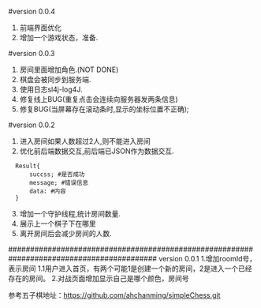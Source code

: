 #version 0.0.4
1. 前端界面优化
2. 增加一个游戏状态，准备.

#version 0.0.3
1. 房间里面增加角色.(NOT DONE)
2. 棋盘会被同步到服务端.
3. 使用日志sl4j-log4J.
4. 修复线上BUG(重复点击会连续向服务器发两条信息)
5. 修复BUG(当屏幕存在滚动条时,显示的坐标位置不正确);

#version 0.0.2
1. 进入房间如果人数超过2人,则不能进入房间
2. 优化前后端数据交互,前后端已JSON作为数据交互.
  ```
    Result{
        succss; #是否成功
        message; #错误信息
        data: #内容
    }
  ```
3. 增加一个守护线程,统计房间数量.
4. 展示上一个棋子下在哪里
5. 离开房间后会减少房间的人数.

##########################################################################################
version 0.0.1
1.增加roomId号，表示房间
  1.1用户进入首页，有两个可能1是创建一个新的房间，2是进入一个已经存在的房间。
2.对战页面增加显示自己是哪个颜色，房间号


参考五子棋地址：https://github.com/ahchanming/simpleChess.git
